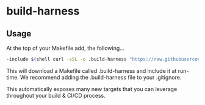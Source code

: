 # build-harness

## Usage

At the top of your Makefile add, the following...

```sh
-include $(shell curl -sSL -o .build-harness "https://raw.githubusercontent.com/russelltsherman/build-harness/main/templates/Makefile.build-harness"; echo .build-harness)
```

This will download a Makefile called .build-harness and include it at run-time. We recommend adding the .build-harness file to your .gitignore.

This automatically exposes many new targets that you can leverage throughout your build & CI/CD process.
